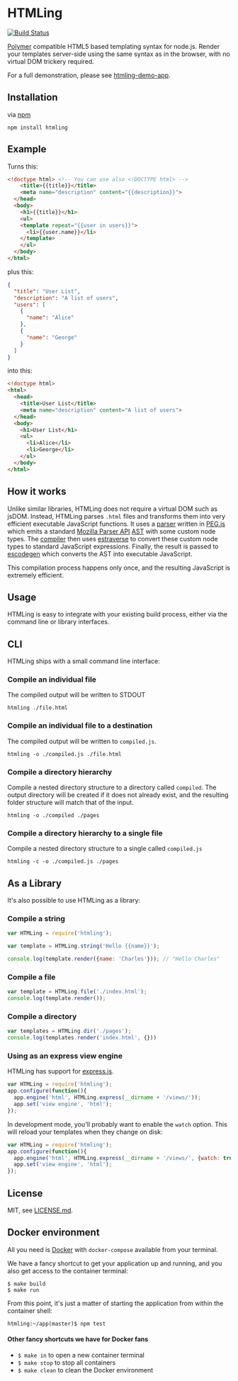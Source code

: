 # HTMLing

[![Build Status](https://travis-ci.org/codemix/htmling.svg?branch=master)](https://travis-ci.org/codemix/htmling)

[Polymer](http://polymer-project.org/) compatible HTML5 based templating syntax for node.js.
Render your templates server-side using the same syntax as in the browser, with no virtual DOM trickery required.

For a full demonstration, please see [htmling-demo-app](https://github.com/codemix/htmling-demo-app).

## Installation

via [npm](https://npmjs.org/package/htmling)

```
npm install htmling
```

## Example

Turns this:

```html
<!doctype html> <!-- You can use also <!DOCTYPE html> -->
    <title>{{title}}</title>
    <meta name="description" content="{{description}}">
  </head>
  <body>
    <h1>{{title}}</h1>
    <ul>
    <template repeat="{{user in users}}">
      <li>{{user.name}}</li>
    </template>
    </ul>
  </body>
</html>
```

plus this:

```json
{
  "title": "User List",
  "description": "A list of users",
  "users": [
    {
      "name": "Alice"
    },
    {
      "name": "George"
    }
  ]
}
```

into this:

```html
<!doctype html>
<html>
  <head>
    <title>User List</title>
    <meta name="description" content="A list of users">
  </head>
  <body>
    <h1>User List</h1>
    <ul>
      <li>Alice</li>
      <li>George</li>
    </ul>
  </body>
</html>
```



## How it works

Unlike similar libraries, HTMLing does not require a virtual DOM such as jsDOM. Instead, HTMLing
parses `.html` files and transforms them into very efficient executable JavaScript functions.
It uses a [parser](./src/parser.pegjs) written in [PEG.js](https://github.com/dmajda/pegjs) which emits a standard [Mozilla Parser API](https://developer.mozilla.org/en-US/docs/Mozilla/Projects/SpiderMonkey/Parser_API) [AST](http://en.wikipedia.org/wiki/Abstract_syntax_tree) with some custom node types. The [compiler](./lib/compiler.js) then uses [estraverse](https://github.com/Constellation/estraverse) to convert these custom node types to standard JavaScript expressions. Finally, the result is passed to [escodegen](https://github.com/Constellation/escodegen) which converts the AST into executable JavaScript.

This compilation process happens only once, and the resulting JavaScript is extremely efficient.


## Usage

HTMLing is easy to integrate with your existing build process, either via the command line or library interfaces.

## CLI

HTMLing ships with a small command line interface:

### Compile an individual file
The compiled output will be written to STDOUT

```
htmling ./file.html
```


### Compile an individual file to a destination
The compiled output will be written to `compiled.js`.

```
htmling -o ./compiled.js ./file.html
```

### Compile a directory hierarchy
Compile a nested directory structure to a directory called `compiled`. The output
directory will be created if it does not already exist, and the resulting folder structure will
match that of the input.

```
htmling -o ./compiled ./pages
```

### Compile a directory hierarchy to a single file
Compile a nested directory structure to a single called `compiled.js`

```
htmling -c -o ./compiled.js ./pages
```


## As a Library

It's also possible to use HTMLing as a library:

### Compile a string

```js
var HTMLing = require('htmling');

var template = HTMLing.string('Hello {{name}}');

console.log(template.render({name: 'Charles'})); // "Hello Charles"
```

### Compile a file

```js
var template = HTMLing.file('./index.html');
console.log(template.render());
```

### Compile a directory

```js
var templates = HTMLing.dir('./pages');
console.log(templates.render('index.html', {}))
```

### Using as an express view engine

HTMLing has support for [express.js](http://expressjs.com/).

```js
var HTMLing = require('htmling');
app.configure(function(){
  app.engine('html', HTMLing.express(__dirname + '/views/'));
  app.set('view engine', 'html');
});
```

In development mode, you'll probably want to enable the `watch` option. This will reload your
templates when they change on disk:

```js
var HTMLing = require('htmling');
app.configure(function(){
  app.engine('html', HTMLing.express(__dirname + '/views/', {watch: true}));
  app.set('view engine', 'html');
});
```

## License

MIT, see [LICENSE.md](./LICENSE.md).

## Docker environment

All you need is [Docker](https://www.docker.com/) with `docker-compose` available from your terminal.


We have a fancy shortcut to get your application up and running, and you also get access to the container terminal:

```console
$ make build
$ make run
```

From this point, it's just a matter of starting the application from within the container shell:

```console
htmling:~/app(master)$ npm test
```

#### Other fancy shortcuts we have for Docker fans

* `$ make in` to open a new container terminal
* `$ make stop` to stop all containers
* `$ make clean` to clean the Docker environment

